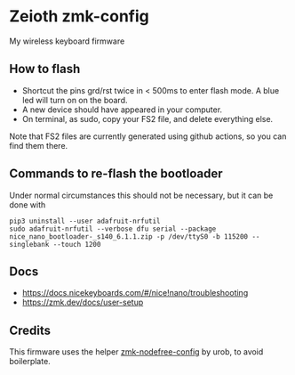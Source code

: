 # Zeioth zmk-config
My wireless keyboard firmware

## How to flash

* Shortcut the pins grd/rst twice in < 500ms to enter flash mode. A blue led will turn on on the board.
* A new device should have appeared in your computer.
* On terminal, as sudo, copy your FS2 file, and delete everything else.

Note that FS2 files are currently generated using github actions, so you can find them there.

## Commands to re-flash the bootloader
Under normal circumstances this should not be necessary, but it can be done with

    pip3 uninstall --user adafruit-nrfutil
    sudo adafruit-nrfutil --verbose dfu serial --package nice_nano_bootloader-_s140_6.1.1.zip -p /dev/ttyS0 -b 115200 --singlebank --touch 1200


## Docs

* https://docs.nicekeyboards.com/#/nice!nano/troubleshooting
* https://zmk.dev/docs/user-setup

## Credits
This firmware uses the helper [zmk-nodefree-config](https://github.com/urob/zmk-nodefree-config) by urob, to avoid boilerplate.
